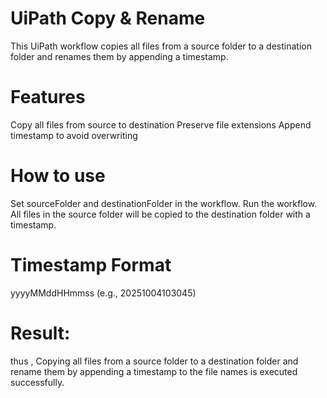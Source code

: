 # UiPath Copy & Rename
This UiPath workflow copies all files from a source folder to a destination folder and renames them by appending a timestamp.

# Features
Copy all files from source to destination
Preserve file extensions
Append timestamp to avoid overwriting
# How to use
Set sourceFolder and destinationFolder in the workflow.
Run the workflow.
All files in the source folder will be copied to the destination folder with a timestamp.
# Timestamp Format
yyyyMMddHHmmss (e.g., 20251004103045)

# Result:
thus , Copying all files from a source folder to a destination folder and rename them by appending a timestamp to the file names is executed successfully.
